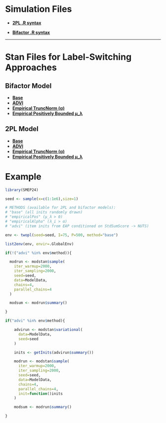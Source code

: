 # Simulation Files

  - [**2PL .R syntax**](https://github.com/nathdep/SMEP24/blob/main/R/twopl.R)

  - [**Bifactor .R syntax**](https://github.com/nathdep/SMEP24/blob/main/R/bifactor.R)

-----------------

# Stan Files for Label-Switching Approaches

## Bifactor Model

  - [**Base**](https://github.com/nathdep/SMEP24/blob/Stan/bifactor_base.stan)
  - [**ADVI**](https://github.com/nathdep/SMEP24/blob/Stan/bifactor_advi.stan)
  - [**Empirical TruncNorm (α)**](https://github.com/nathdep/SMEP24/blob/main/Stan/bifactor_empiricalAlpha.stan)
  - [**Empirical Positively Bounded μ_λ**](https://github.com/nathdep/SMEP24/blob/Stan/bifactor_empiricalPos.stan)

## 2PL Model
  - [**Base**](https://github.com/nathdep/SMEP24/blob/Stan/twopl_base.stan)
  - [**ADVI**](https://github.com/nathdep/SMEP24/blob/Stan/twopl_advi.stan)
  - [**Empirical TruncNorm (α)**](https://github.com/nathdep/SMEP24/blob/main/Stan/twopl_empiricalAlpha.stan)
  - [**Empirical Positively Bounded μ_λ**](https://github.com/nathdep/SMEP24/blob/Stan/twopl_empiricalPos.stan)

# Example

```r
library(SMEP24)

seed <- sample(x=c(1:1e6),size=1)

# METHODS (available for 2PL and bifactor models):
# "base" (all inits randomly drawn)
# "empiricalPos" (μ_λ > 0)
# "empiricalAlpha" (λ_i > α)
# "advi" (item inits from EAP conditioned on StdSumScore -> NUTS)

env <- twopl(seed=seed, I=75, P=500, method="base")

list2env(env, envir=.GlobalEnv)

if(!("advi" %in% env$method)){

  modrun <- modstan$sample(
    iter_warmup=2000,
    iter_sampling=2000,
    seed=seed,
    data=ModelData,
    chains=4,
    parallel_chains=4
  )

  modsum <- modrun$summary()

}

if("advi" %in% env$method){

    advirun <- modstan$variational(
      data=ModelData,
      seed=seed
    )

    inits <- getInits(advirun$summary())

    modrun <- modstan$sample(
      iter_warmup=2000,
      iter_sampling=2000,
      seed=seed,
      data=ModelData,
      chains=4,
      parallel_chains=4,
      init=function()inits
    )

    modsum <- modrun$summary()

}

```
